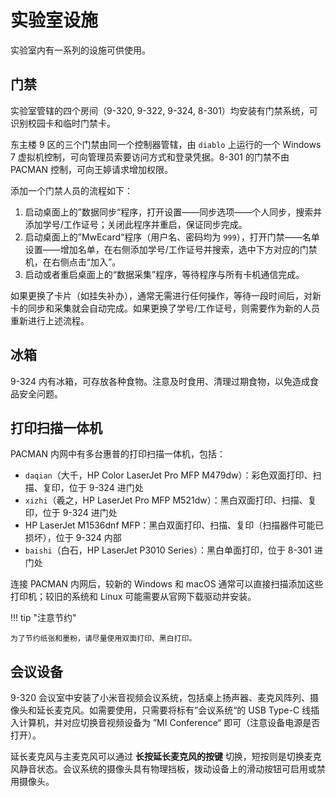 # 实验室设施

实验室内有一系列的设施可供使用。

## 门禁

实验室管辖的四个房间（9-320, 9-322, 9-324, 8-301）均安装有门禁系统，可识别校园卡和临时门禁卡。

东主楼 9 区的三个门禁由同一个控制器管辖，由 `diablo` 上运行的一个 Windows 7 虚拟机控制，可向管理员索要访问方式和登录凭据。8-301 的门禁不由 PACMAN 控制，可向王婷请求增加权限。

添加一个门禁人员的流程如下：

1. 启动桌面上的”数据同步“程序，打开设置——同步选项——个人同步，搜索并添加学号/工作证号；关闭此程序并重启，保证同步完成。
2. 启动桌面上的”MwEcard“程序（用户名、密码均为 `999`），打开门禁——名单设置——增加名单，在右侧添加学号/工作证号并搜索，选中下方对应的门禁机，在右侧点击“加入”。
3. 启动或者重启桌面上的“数据采集”程序，等待程序与所有卡机通信完成。

如果更换了卡片（如挂失补办），通常无需进行任何操作，等待一段时间后，对新卡的同步和采集就会自动完成。如果更换了学号/工作证号，则需要作为新的人员重新进行上述流程。

## 冰箱

9-324 内有冰箱，可存放各种食物。注意及时食用、清理过期食物，以免造成食品安全问题。

## 打印扫描一体机

PACMAN 内网中有多台惠普的打印扫描一体机，包括：

* `daqian`（大千，HP Color LaserJet Pro MFP M479dw）：彩色双面打印、扫描、复印，位于 9-324 进门处
* `xizhi`（羲之，HP LaserJet Pro MFP M521dw）：黑白双面打印、扫描、复印，位于 9-324 进门处
* HP LaserJet M1536dnf MFP：黑白双面打印、扫描、复印（扫描器件可能已损坏），位于 9-324 内部
* `baishi`（白石，HP LaserJet P3010 Series）：黑白单面打印，位于 8-301 进门处

连接 PACMAN 内网后，较新的 Windows 和 macOS 通常可以直接扫描添加这些打印机；较旧的系统和 Linux 可能需要从官网下载驱动并安装。

!!! tip "注意节约"

    为了节约纸张和墨粉，请尽量使用双面打印、黑白打印。

## 会议设备

9-320 会议室中安装了小米音视频会议系统，包括桌上扬声器、麦克风阵列、摄像头和延长麦克风。如需要使用，只需要将标有”会议系统“的 USB Type-C 线插入计算机，并对应切换音视频设备为 ”MI Conference“ 即可（注意设备电源是否打开）。

延长麦克风与主麦克风可以通过 **长按延长麦克风的按键** 切换，短按则是切换麦克风静音状态。会议系统的摄像头具有物理挡板，拨动设备上的滑动按钮可启用或禁用摄像头。

